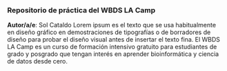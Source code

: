 ### Repositorio de práctica del WBDS LA Camp

**Autor/a/e**: Sol Cataldo
Lorem ipsum es el texto que se usa habitualmente en diseño gráfico en demostraciones de tipografías o de borradores de diseño para probar el diseño visual antes de insertar el texto fina.
El WBDS LA Camp es un curso de formación intensivo gratuito para estudiantes de grado y posgrado que tengan interés en aprender bioinformática y ciencia de datos desde cero.
